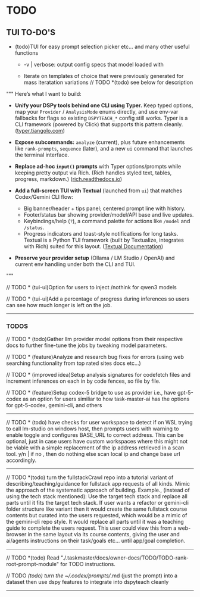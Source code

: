 # TODO

## **TUI TO-DO'S**

* (todo)TUI for easy prompt selection picker etc... and many other useful functions

  * -v | verbose: output config specs that model loaded with

  * Iterate on templates of choice that were previously generated for mass iteratation variations
// TODO *(todo) see below for description

"""
Here’s what I want to build:

* **Unify your DSPy tools behind one CLI using Typer.** Keep typed options, map your `Provider` / `AnalysisMode` enums directly, and use env-var fallbacks for flags so existing `DSPYTEACH_*` config still works. Typer is a CLI framework (powered by Click) that supports this pattern cleanly. ([typer.tiangolo.com][1])
* **Expose subcommands:** `analyze` (current), plus future enhancements like `rank-prompts`, `sequence` (later), and a new `ui` command that launches the terminal interface.
* **Replace ad-hoc `input()` prompts** with Typer options/prompts while keeping pretty output via Rich. (Rich handles styled text, tables, progress, markdown.) ([rich.readthedocs.io][2])
* **Add a full-screen TUI with Textual** (launched from `ui`) that matches Codex/Gemini CLI flow:

  * Big banner/header + tips panel; centered prompt line with history.
  * Footer/status bar showing provider/model/API base and live updates.
  * Keybindings/help (`?`), a command palette for actions like `/model` and `/status`.
  * Progress indicators and toast-style notifications for long tasks.
    Textual is a Python TUI framework (built by Textualize, integrates with Rich) suited for this layout. ([Textual Documentation][3])
* **Preserve your provider setup** (Ollama / LM Studio / OpenAI) and current env handling under both the CLI and TUI.

[1]: https://typer.tiangolo.com/?utm_source=chatgpt.com "Typer"
[2]: https://rich.readthedocs.io/en/latest/introduction.html?utm_source=chatgpt.com "Introduction — Rich 14.1.0 documentation"
[3]: https://textual.textualize.io/?utm_source=chatgpt.com "Textual"
"""

// TODO * (tui-ui)Option for users to inject /nothink for qwen3 models

// TODO * (tui-ui)Add a percentage of progress during inferences so users can see how much longer is left on the job.

---

### TODOS

// TODO * (todo)Gather llm provider model options from their respective docs to further fine-tune the jobs by tweaking model parameters.

// TODO * (feature)Analyze and research bug fixes for errors (using web searching functionality from top rated sites docs etc...)

// TODO * (improved idea)Setup analysis signatures for codefetch files and increment inferences on each in by code fences, so file by file.

// TODO * (feature)Setup codex-5 bridge to use as provider i.e., have gpt-5-codex as an option for users similiar to how task-master-ai has the options for gpt-5-codex, gemini-cli, and others

---

// TODO * (todo) have checks for user workspace to detect if on WSL trying to call lm-studio on windows host, then prompts users with warning to enable toggle and configures BASE_URL to correct address. This can be optional, just in case users have custom workspaces where this might not be viable with a simple replacement of the ip address retrieved in a scan tool. y/n | if no , then do nothing else scan local ip and change base url accordingly.

---

// TODO *(todo) turn the fullstackCrawl repo into a tutorial variant of describing/teaching/guidance for fullstack app requests of all kinds. Mimic the approach of the systematic approach of building. Example., (instead of using the tech stack mentioned): Use the target tech stack and replace all parts until it fits the target tech stack. If user wants a refactor or gemini-cli folder structure like variant then it would create the same fullstack course contents but curated into the users requested, which would be a mimic of the gemini-cli repo style. It would replace all parts until it was a teaching guide to complete the users request. This user could view this from a web-browser in the same layout via its course contents, giving the user and ai/agents instructions on their task/goals etc... until app/goal completion.

---

// TODO *(todo) Read "./.taskmaster/docs/owner-docs/TODO/TODO-rank-root-prompt-module" for TODO instructions.

// TODO *(todo) turn the ~/.codex/prompts/*.md (just the prompt) into a dataset then use dspy features to integrate into dspyteach cleanly

---
